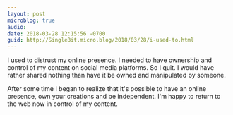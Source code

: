 ```yaml
---
layout: post
microblog: true
audio: 
date: 2018-03-28 12:15:56 -0700
guid: http://SingleBit.micro.blog/2018/03/28/i-used-to.html
---
```

I used to distrust my online presence. I needed to have ownership and control of my content on social media platforms. So I quit. I would have rather shared nothing than have it be owned and manipulated by someone. 

After some time I began to realize that it's possible to have an online presence, own your creations and be independent. I'm happy to return to the web now in control of my content. 
